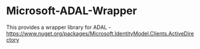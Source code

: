 # Microsoft-ADAL-Wrapper
This provides a wrapper library for ADAL - https://www.nuget.org/packages/Microsoft.IdentityModel.Clients.ActiveDirectory
